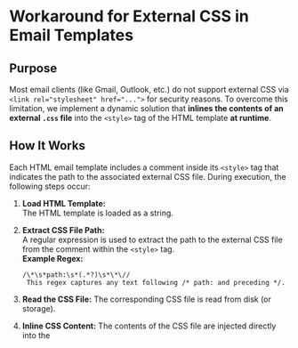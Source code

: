 # Workaround for External CSS in Email Templates

## Purpose

Most email clients (like Gmail, Outlook, etc.) do not support external CSS via `<link rel="stylesheet" href="...">` for security reasons. To overcome this limitation, we implement a dynamic solution that **inlines the contents of an external `.css` file** into the `<style>` tag of the HTML template **at runtime**.

## How It Works

Each HTML email template includes a comment inside its `<style>` tag that indicates the path to the associated external CSS file. During execution, the following steps occur:

1. **Load HTML Template:**  
   The HTML template is loaded as a string.

2. **Extract CSS File Path:**  
   A regular expression is used to extract the path to the external CSS file from the comment within the `<style>` tag.  
   **Example Regex:**  
   ```regex
   /\*\s*path:\s*(.*?)\s*\*\//
    This regex captures any text following /* path: and preceding */.

3. **Read the CSS File:**
    The corresponding CSS file is read from disk (or storage).

4. **Inline CSS Content:**
    The contents of the CSS file are injected directly into the <style> tag of the HTML template.

5. **Final HTML Output:**
    The final HTML contains all CSS definitions inlined inside the <style> tag, ensuring compatibility with email clients.

## Benefits
* Maintainability: External CSS remains in a single .css file, making it easy to update styles across templates.

* Reusability: The logic works for any HTML template as long as the comment is included properly.

* Email-safe output: Results in a fully inlined <style> section that works across email clients like Gmail, Outlook, etc.


# SendEmail_BusinessExceptionForTransaction.xaml

## Purpose
This workflow is responsible for preparing and sending a notification email when a Business Rule Exception occurs during the processing of a transaction item.

## Input Arguments
- in_Config (InArgument<Dictionary<String, Object>>)
Dictionary structure to store configuration data of the process, including settings, constants, and asset values used during the email notification setup.

- in_BusinessException (InArgument<BusinessRuleException>)
The Business Rule Exception that triggered the error handling process.

- in_TransactionItem (InArgument<QueueItem>)
The transaction item being processed at the time the Business Rule Exception was thrown.

## Output Arguments
(None)

## Workflow Structure
The workflow begins by checking a configuration toggle that enables or disables the sending of business exception notifications. If enabled, it builds a dictionary of text replacements using the exception and transaction data, then invokes a reusable email-sending workflow with the prepared arguments.

## Error Handling
This workflow does not explicitly throw new exceptions. It assumes the exception has already occurred and is being handled. The process includes a `Return` activity that safely exits early if the notification toggle is disabled.

